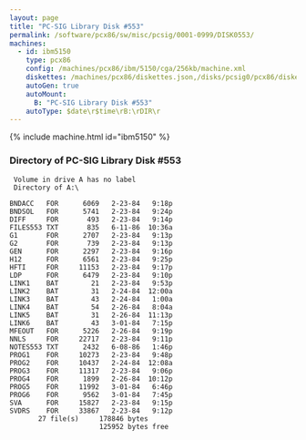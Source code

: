 ```yaml
---
layout: page
title: "PC-SIG Library Disk #553"
permalink: /software/pcx86/sw/misc/pcsig/0001-0999/DISK0553/
machines:
  - id: ibm5150
    type: pcx86
    config: /machines/pcx86/ibm/5150/cga/256kb/machine.xml
    diskettes: /machines/pcx86/diskettes.json,/disks/pcsig0/pcx86/diskettes.json
    autoGen: true
    autoMount:
      B: "PC-SIG Library Disk #553"
    autoType: $date\r$time\rB:\rDIR\r
---
```


{% include machine.html id="ibm5150" %}

### Directory of PC-SIG Library Disk #553

     Volume in drive A has no label
     Directory of A:\

    BNDACC   FOR      6069   2-23-84   9:18p
    BNDSOL   FOR      5741   2-23-84   9:24p
    DIFF     FOR       493   2-23-84   9:14p
    FILES553 TXT       835   6-11-86  10:36a
    G1       FOR      2707   2-23-84   9:13p
    G2       FOR       739   2-23-84   9:13p
    GEN      FOR      2297   2-23-84   9:16p
    H12      FOR      6561   2-23-84   9:25p
    HFTI     FOR     11153   2-23-84   9:17p
    LDP      FOR      6479   2-23-84   9:10p
    LINK1    BAT        21   2-23-84   9:53p
    LINK2    BAT        31   2-24-84  12:00a
    LINK3    BAT        43   2-24-84   1:00a
    LINK4    BAT        54   2-26-84   8:04a
    LINK5    BAT        31   2-26-84  11:13p
    LINK6    BAT        43   3-01-84   7:15p
    MFEOUT   FOR      5226   2-26-84   9:19p
    NNLS     FOR     22717   2-23-84   9:11p
    NOTES553 TXT      2432   6-08-86   1:46p
    PROG1    FOR     10273   2-23-84   9:48p
    PROG2    FOR     10437   2-24-84  12:08a
    PROG3    FOR     11317   2-23-84   9:06p
    PROG4    FOR      1899   2-26-84  10:12p
    PROG5    FOR     11992   3-01-84   6:46p
    PROG6    FOR      9562   3-01-84   7:45p
    SVA      FOR     15827   2-23-84   9:15p
    SVDRS    FOR     33867   2-23-84   9:12p
           27 file(s)     178846 bytes
                          125952 bytes free
